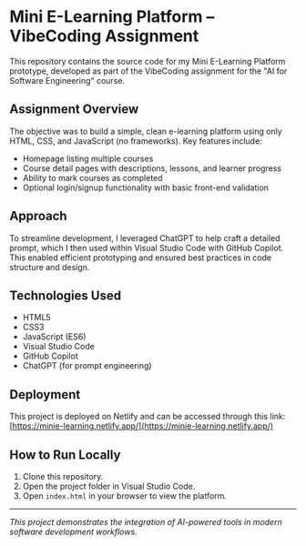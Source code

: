 # Mini E-Learning Platform – VibeCoding Assignment

This repository contains the source code for my Mini E-Learning Platform prototype, developed as part of the VibeCoding assignment for the "AI for Software Engineering" course.

## Assignment Overview

The objective was to build a simple, clean e-learning platform using only HTML, CSS, and JavaScript (no frameworks). Key features include:
- Homepage listing multiple courses
- Course detail pages with descriptions, lessons, and learner progress
- Ability to mark courses as completed
- Optional login/signup functionality with basic front-end validation

## Approach

To streamline development, I leveraged ChatGPT to help craft a detailed prompt, which I then used within Visual Studio Code with GitHub Copilot. This enabled efficient prototyping and ensured best practices in code structure and design.

## Technologies Used

- HTML5
- CSS3
- JavaScript (ES6)
- Visual Studio Code
- GitHub Copilot
- ChatGPT (for prompt engineering)

## Deployment

This project is deployed on Netlify and can be accessed through this link:  
[https://minie-learning.netlify.app/](https://minie-learning.netlify.app/)

## How to Run Locally

1. Clone this repository.
2. Open the project folder in Visual Studio Code.
3. Open `index.html` in your browser to view the platform.

---

*This project demonstrates the integration of AI-powered tools in modern software development workflows.*